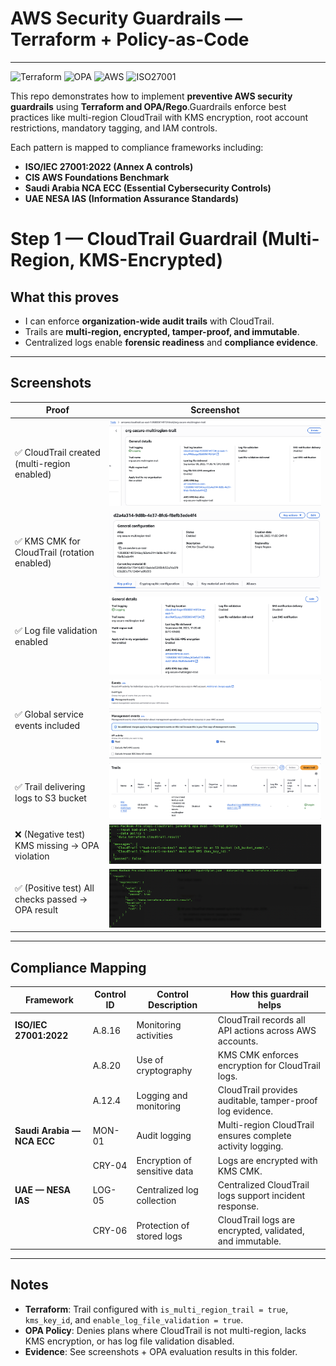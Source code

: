 
# AWS Security Guardrails — Terraform + Policy-as-Code
---

![Terraform](https://img.shields.io/badge/Terraform-Security-blue?logo=terraform)
![OPA](https://img.shields.io/badge/OPA-Policy--as--Code-green?logo=openpolicyagent)
![AWS](https://img.shields.io/badge/AWS-Guardrails-orange?logo=amazonaws)
![ISO27001](https://img.shields.io/badge/ISO-27001%3A2022-critical?logo=security)

This repo demonstrates how to implement **preventive AWS security guardrails** using **Terraform and OPA/Rego**.Guardrails enforce best practices like multi-region CloudTrail with KMS encryption, root account restrictions, mandatory tagging, and IAM controls.

Each pattern is mapped to compliance frameworks including:

- **ISO/IEC 27001:2022 (Annex A controls)**
- **CIS AWS Foundations Benchmark**
- **Saudi Arabia NCA ECC (Essential Cybersecurity Controls)**
- **UAE NESA IAS (Information Assurance Standards)**

# Step 1 — CloudTrail Guardrail (Multi-Region, KMS-Encrypted)

## What this proves
- I can enforce **organization-wide audit trails** with CloudTrail.
- Trails are **multi-region, encrypted, tamper-proof, and immutable**.
- Centralized logs enable **forensic readiness** and **compliance evidence**.

---

## Screenshots

| Proof | Screenshot |
|-------|------------|
| ✅ CloudTrail created (multi-region enabled) | ![CloudTrail Multi-Region](./step1-cloudtrail/screenshots/screenshot-cloudtrail-multiregion.png) |
| ✅ KMS CMK for CloudTrail (rotation enabled) | ![CloudTrail KMS](./step1-cloudtrail/screenshots/screenshot-cloudtrail-kms-cmk.png) |
| ✅ Log file validation enabled | ![CloudTrail Log Validation](./step1-cloudtrail/screenshots/screenshot-cloudtrail-logfilevalidation.png) |
| ✅ Global service events included | ![CloudTrail Global Events](./step1-cloudtrail/screenshots/screenshot-cloudtrail-globalevents.png) |
| ✅ Trail delivering logs to S3 bucket | ![CloudTrail S3 Delivery](./step1-cloudtrail/screenshots/screenshot-cloudtrail-s3delivery.png) |
| ❌ (Negative test) KMS missing → OPA violation | ![OPA Fail KMS](./step1-cloudtrail/screenshots/screenshot-cloudtrail-opa-fail-kms.png) |
| ✅ (Positive test) All checks passed → OPA result | ![OPA Pass](./step1-cloudtrail/screenshots/screenshot-cloudtrail-opa-pass.png) |

---

## Compliance Mapping

| Framework | Control ID | Control Description | How this guardrail helps |
|-----------|------------|---------------------|--------------------------|
| **ISO/IEC 27001:2022** | A.8.16 | Monitoring activities | CloudTrail records all API actions across AWS accounts. |
| | A.8.20 | Use of cryptography | KMS CMK enforces encryption for CloudTrail logs. |
| | A.12.4 | Logging and monitoring | CloudTrail provides auditable, tamper-proof log evidence. |
| **Saudi Arabia — NCA ECC** | MON-01 | Audit logging | Multi-region CloudTrail ensures complete activity logging. |
| | CRY-04 | Encryption of sensitive data | Logs are encrypted with KMS CMK. |
| **UAE — NESA IAS** | LOG-05 | Centralized log collection | Centralized CloudTrail logs support incident response. |
| | CRY-06 | Protection of stored logs | CloudTrail logs are encrypted, validated, and immutable. |

---

## Notes
- **Terraform**: Trail configured with `is_multi_region_trail = true`, `kms_key_id`, and `enable_log_file_validation = true`.
- **OPA Policy**: Denies plans where CloudTrail is not multi-region, lacks KMS encryption, or has log file validation disabled.
- **Evidence**: See screenshots + OPA evaluation results in this folder.
